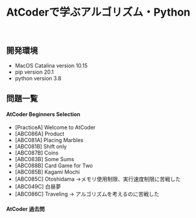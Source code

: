 AtCoderで学ぶアルゴリズム・Python
====
　
## 開発環境  
- MacOS Catalina version 10.15  
- pip version 20.1
- python version 3.8 

## 問題一覧
#### AtCoder Beginners Selection  
- [PracticeA] Welcome to AtCoder  
- [ABC086A] Product 
- [ABC081A] Placing Marbles  
- [ABC081B] Shift only   
- [ABC087B] Coins  
- [ABC083B] Some Sums  
- [ABC088B] Card Game for Two  
- [ABC085B] Kagami Mochi  
- [ABC085C] Otoshidama ->メモリ使用制限、実行速度制限に苦戦した  
- [ABC049C] 白昼夢 
- [ABC086C] Traveling -> アルゴリズムを考えるのに苦戦した     
  
#### AtCoder 過去問  
